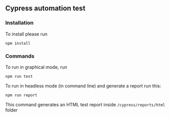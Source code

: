 ## Cypress automation test

### Installation

To install please run

`npm install`

### Commands

To run in graphical mode, run

`npm run test`

To run in headless mode (in command line) and generate a report run this:

`npm run report`

This command generates an HTML test report inside `/cypress/reports/html` folder
